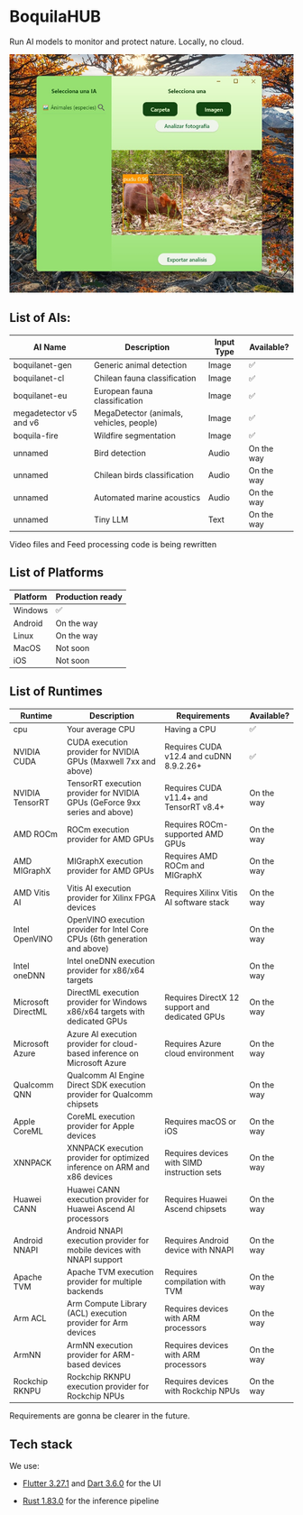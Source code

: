 # BoquilaHUB

Run AI models to monitor and protect nature. Locally, no cloud.

![readme](readme.jpg)

## List of AIs:

| AI Name                           | Description                           |  Input Type   | Available?   |
| --------------------------------- | --------------------------------- | ------------ | ------------ |
|boquilanet-gen | Generic animal detection          | Image       | ✅ |
|boquilanet-cl | Chilean fauna classification    |  Image       |✅  |
|boquilanet-eu | European fauna classification                | Image  |✅   |
|megadetector v5 and v6 | MegaDetector (animals, vehicles, people) |  Image  | ✅   |
|boquila-fire | Wildfire segmentation                | Image  |✅   |
|unnamed | Bird detection |  Audio | On the way |
|unnamed | Chilean birds classification |  Audio | On the way |
|unnamed | Automated marine acoustics |  Audio | On the way |
|unnamed | Tiny LLM |  Text | On the way |

Video files and Feed processing code is being rewritten

## List of Platforms

| Platform                           |  Production ready  |
| --------------------------------- |------------ |
| Windows          | ✅ |
| Android          | On the way |
| Linux          | On the way |
| MacOS          | Not soon |
| iOS          | Not soon |

## List of Runtimes

| Runtime           | Description                                                                        | Requirements                                                        | Available?   |
|-------------------|------------------------------------------------------------------------------------|---------------------------------------------------------------------|--------------|
| cpu               | Your average CPU                                                                   | Having a CPU                                                        | ✅           |
| NVIDIA CUDA       | CUDA execution provider for NVIDIA GPUs (Maxwell 7xx and above)                    | Requires CUDA v12.4 and cuDNN 8.9.2.26+                             | ✅           |
| NVIDIA TensorRT   | TensorRT execution provider for NVIDIA GPUs (GeForce 9xx series and above)         | Requires CUDA v11.4+ and TensorRT v8.4+                             | On the way   |
| AMD ROCm          | ROCm execution provider for AMD GPUs                                               | Requires ROCm-supported AMD GPUs                                    | On the way   |
| AMD MIGraphX      | MIGraphX execution provider for AMD GPUs                                           | Requires AMD ROCm and MIGraphX                                      | On the way   |
| AMD Vitis AI      | Vitis AI execution provider for Xilinx FPGA devices                                | Requires Xilinx Vitis AI software stack                             | On the way   |
| Intel OpenVINO    | OpenVINO execution provider for Intel Core CPUs (6th generation and above)          |                                                                     | On the way   |
| Intel oneDNN      | Intel oneDNN execution provider for x86/x64 targets                                |                                                                     | On the way   |
| Microsoft DirectML| DirectML execution provider for Windows x86/x64 targets with dedicated GPUs        | Requires DirectX 12 support and dedicated GPUs                      | On the way   |
| Microsoft Azure   | Azure AI execution provider for cloud-based inference on Microsoft Azure           | Requires Azure cloud environment                                    | On the way   |
| Qualcomm QNN      | Qualcomm AI Engine Direct SDK execution provider for Qualcomm chipsets             |                                                                     | On the way   |
| Apple CoreML      | CoreML execution provider for Apple devices                                        | Requires macOS or iOS                                               | On the way   |
| XNNPACK           | XNNPACK execution provider for optimized inference on ARM and x86 devices          | Requires devices with SIMD instruction sets                         | On the way   |
| Huawei CANN       | Huawei CANN execution provider for Huawei Ascend AI processors                     | Requires Huawei Ascend chipsets                                     | On the way   |
| Android NNAPI     | Android NNAPI execution provider for mobile devices with NNAPI support             | Requires Android device with NNAPI                                  | On the way   |
| Apache TVM        | Apache TVM execution provider for multiple backends                                | Requires compilation with TVM                                       | On the way   |
| Arm ACL           | Arm Compute Library (ACL) execution provider for Arm devices                       | Requires devices with ARM processors                                | On the way   |
| ArmNN             | ArmNN execution provider for ARM-based devices                                     | Requires devices with ARM processors                                | On the way   |
| Rockchip RKNPU    | Rockchip RKNPU execution provider for Rockchip NPUs                                | Requires devices with Rockchip NPUs                                 | On the way   |

Requirements are gonna be clearer in the future.

## Tech stack

We use: 

- [Flutter 3.27.1](https://github.com/flutter/flutter) and [Dart 3.6.0](https://github.com/dart-lang/sdk) for the UI  

- [Rust 1.83.0](https://github.com/rust-lang/rust) for the inference pipeline